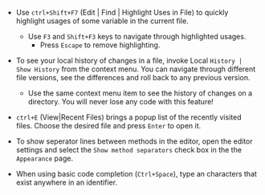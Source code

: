 - Use `ctrl+Shift+F7` (Edit | Find | Highlight Uses in File) to quickly highlight usages of 
some variable in the current file.
    - Use `F3` and `Shift+F3` keys to navigate through highlighted usages.
        - Press `Escape` to remove highlighting.
        
- To see your local history of changes in a file, invoke Local `History | Show History` from the context menu. You can navigate through different file versions, see the differences and roll back to any previous version.
    - Use the same context menu item to see the history of changes on a directory. You will never lose any code with this feature!
    
- `ctrl+E` (View|Recent Files) brings a popup list of the recently visited files. Choose the desired file and press `Enter` to open it.

- To show seperator lines between methods in the editor, open the editor settings and select the `Show method separators` check box in the
the `Appearance` page.

- When using basic code completion (`Ctrl+Space`), type an characters that exist anywhere in an identifier.
